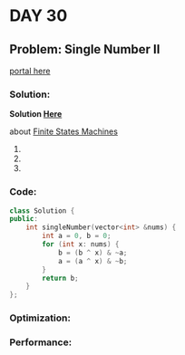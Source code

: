 # DAY 30
## Problem: Single Number II

[portal here](https://leetcode.cn/problems/single-number-ii/description/)

###  Solution:

**Solution [Here](https://leetcode.cn/problems/single-number-ii/solutions/8944/single-number-ii-mo-ni-san-jin-zhi-fa-by-jin407891/)**

about [Finite States Machines](https://blog.csdn.net/qq_35885429/article/details/107800092)

1. 
2. 
3. 

### Code:
```c++
class Solution {
public:
    int singleNumber(vector<int> &nums) {
        int a = 0, b = 0;
        for (int x: nums) {
            b = (b ^ x) & ~a;
            a = (a ^ x) & ~b;
        }
        return b;
    }
};
```

### Optimization:

### Performance: